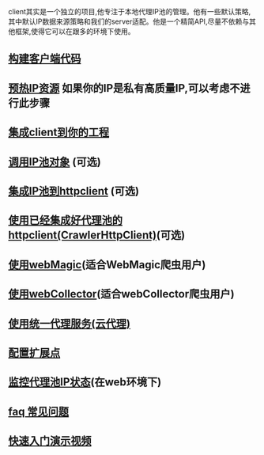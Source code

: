 client其实是一个独立的项目,他专注于本地代理IP池的管理。他有一些默认策略,其中默认IP数据来源策略和我们的server适配。他是一个精简API,尽量不依赖与其他框架,使得它可以在跟多的环境下使用。

## [构建客户端代码](build_code.md)

## [预热IP资源](warm.md) 如果你的IP是私有高质量IP,可以考虑不进行此步骤

## [集成client到你的工程](integration.md)

## [调用IP池对象](ip_pool.md) (可选)

## [集成IP池到httpclient](httpclient.md) (可选)

## [使用已经集成好代理池的httpclient(CrawlerHttpClient)](crawler_httpclient.md)(可选)

## [使用webMagic](webMagic.md)(适合WebMagic爬虫用户)

## [使用webCollector](webCollector.md)(适合webCollector爬虫用户)

## [使用统一代理服务(云代理)](cloud_proxy.md)

## [配置扩展点](extension.md)

## [监控代理池IP状态](DrungStatView.md)(在web环境下)

## [faq 常见问题](faq.md)

## [快速入门演示视频](https://pan.baidu.com/s/1hrZnINq)
